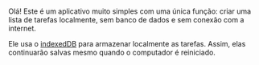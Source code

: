 # 
Olá! Este é um aplicativo muito simples com uma única função: criar uma lista de tarefas localmente, sem banco de dados e sem conexão com a internet.

Ele usa o [indexedDB](https://developer.mozilla.org/en-US/docs/Web/API/IndexedDB_API) para armazenar localmente as tarefas. Assim, elas continuarão salvas mesmo quando o computador é reiniciado.